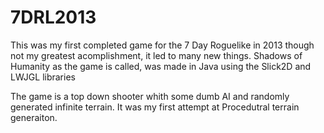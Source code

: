 # 7DRL2013
This was my first completed game for the 7 Day Roguelike in 2013 though not my greatest acomplishment, it led to many new things.
Shadows of Humanity as the game is called, was made in Java using the Slick2D and LWJGL libraries

The game is a top down shooter whith some dumb AI and randomly generated infinite terrain. It was my first attempt at Procedutral terrain generaiton.
